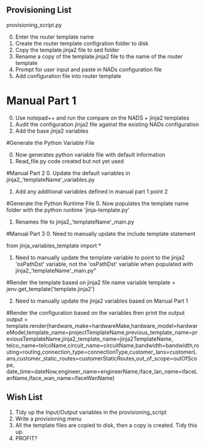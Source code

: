 Provisioning List
-----------------

provisioning_script.py

0. Enter the router template name
1. Create the router template configration folder to disk
2. Copy the template.jinja2 file to sed folder
3. Rename a copy of the template.jinja2 file to the name of the router template
4. Prompt for user input and paste in NADs configuration file
5. Add configuration file into router template 

# Manual Part 1

0. Use notepad++ and run the compare on the NADS + jinja2 templates
1. Audit the configuration jinja2 file against the existing NADs configuration
2. Add the base jinja2 variables

#Generate the Python Variable File

0. Now generates python variable file with default information
1. Read_file.py code created but not yet used

#Manual Part 2
0. Update the default variables in jinja2_'templateName'_variables.py
1. Add any additional variables defined in manual part 1 point 2

#Generate the Python Runtime File
0. Now populates the template name folder with the python runtime 'jinja-template.py'
1. Renames file to jinja2_'templateName'_main.py

#Manual Part 3
0. Need to manually update the include template statement

from jinja_variables_template import *

1. Need to manually update the template variable to point to the jinja2 'osPathDst' variable, not the
'osPathDst' variable when populated with jinja2_'templateName'_main.py" 

#Render the template based on jinja2 file name variable
template = jenv.get_template('template.jinja2')

2. Need to manually update the jinja2 variables based on Manual Part 1

#Render the configuration based on the variables then print the output
output = template.render(hardware_make=hardwareMake,hardware_model=hardwareModel,template_name=projectTemplateName,previous_template_name=previousTemplateName,jinja2_template_name=jinja2TemplateName, 
                         telco_name=telcoName,circuit_name=circuitName,bandwidth=bandwidth,routing=routing,connection_type=connectionType,customer_lans=customerLans,customer_static_routes=customerStaticRoutes,out_of_scope=outOfScope,
                         date_time=dateNow,engineer_name=engineerName,iface_lan_name=ifaceLanName,iface_wan_name=ifaceWanName)

Wish List
---------

1. Tidy up the Input/Output variables in the provisioning_script
2. Write a provisioning menu
3. All the template files are copied to disk, then a copy is created. Tidy this up.
4. PROFIT?